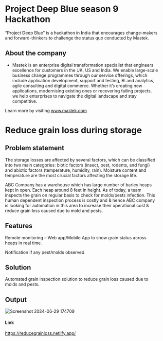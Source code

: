 #  Project Deep Blue season 9 Hackathon 
“Project Deep Blue” is a hackathon in India that encourages change-makers and forward-thinkers to challenge the status quo conducted by Mastek.
##  About the company
- Mastek is an enterprise digital transformation specialist that engineers excellence for customers in the UK, US and India. We enable large-scale business change programmes through our service offerings, which include application development, support and testing, BI and analytics, agile consulting and digital commerce. Whether it’s creating new applications, modernising existing ones or recovering failing projects, we help enterprises to navigate the digital landscape and stay competitive.

Learn more by visiting www.mastek.com
# Reduce grain loss during storage

## Problem statement
The storage losses are affected by several factors, which can be classified into two main categories: biotic factors (insect, pest, rodents, and fungi) and abiotic factors (temperature, humidity, rain). Moisture content and temperature are the most crucial factors affecting the storage life.

ABC Company has a warehouse which has large number of barley heaps kept in open. Each heap around 8 feet in height. As of today, a team inspects the grain on regular basis to check for molds/pests infection. This human dependent inspection process is costly and & hence ABC company is looking for automation in this area to increase their operational cost & reduce grain loss caused due to mold and pests.

## Features
Remote monitoring – Web app/Mobile App to show grain status across heaps in real time.

Notification if any pest/molds observed.

## Solution

Automated grain inspection solution to reduce grain loss caused due to molds and pests.


## Output
![Screenshot 2024-06-29 174709](https://github.com/muthu-2005/RGS_Project_Deep_Blue/assets/139162239/b3209fca-1530-4dca-9cad-2e3298afb8d9)


#### Link
https://reducegrainloss.netlify.app/
